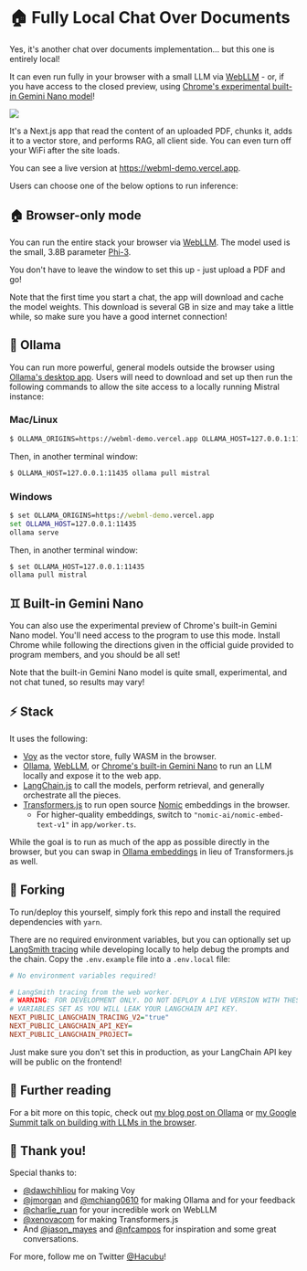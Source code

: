# 🏠 Fully Local Chat Over Documents

Yes, it's another chat over documents implementation... but this one is entirely local!

It can even run fully in your browser with a small LLM via [WebLLM](https://webllm.mlc.ai/) - or, if you have
access to the closed preview, using [Chrome's experimental built-in Gemini Nano model](https://developer.chrome.com/docs/ai/built-in)!

![](/public/images/demo_browser_only.gif)

It's a Next.js app that read the content of an uploaded PDF, chunks it, adds it to a vector store, and
performs RAG, all client side. You can even turn off your WiFi after the site loads.

You can see a live version at https://webml-demo.vercel.app.

Users can choose one of the below options to run inference:

## 🏠 Browser-only mode

You can run the entire stack your browser via [WebLLM](https://webllm.mlc.ai/). The model used is the small, 3.8B parameter [Phi-3](https://huggingface.co/microsoft/phi-3).

You don't have to leave the window to set this up - just upload a PDF and go!

Note that the first time you start a chat, the app will download and cache the model weights. This download is several GB in size and may take a little while, so make sure you have a good internet connection!

## 🦙 Ollama

You can run more powerful, general models outside the browser using [Ollama's desktop app](https://ollama.ai). Users will need to download and set up then run the following commands to allow the site access to a locally running Mistral instance:

### Mac/Linux

```bash
$ OLLAMA_ORIGINS=https://webml-demo.vercel.app OLLAMA_HOST=127.0.0.1:11435 ollama serve
```
Then, in another terminal window:

```bash
$ OLLAMA_HOST=127.0.0.1:11435 ollama pull mistral
```

### Windows

```cmd
$ set OLLAMA_ORIGINS=https://webml-demo.vercel.app
set OLLAMA_HOST=127.0.0.1:11435
ollama serve
```
Then, in another terminal window:

```cmd
$ set OLLAMA_HOST=127.0.0.1:11435
ollama pull mistral
```

## ♊ Built-in Gemini Nano

You can also use the experimental preview of Chrome's built-in Gemini Nano model. You'll need access to the program to use this mode. Install Chrome while following the directions given in the official guide provided to program members, and you
should be all set!

Note that the built-in Gemini Nano model is quite small, experimental, and not chat tuned, so results may vary!

## ⚡ Stack

It uses the following:

- [Voy](https://github.com/tantaraio/voy) as the vector store, fully WASM in the browser.
- [Ollama](https://ollama.ai/), [WebLLM](https://webllm.mlc.ai/), or [Chrome's built-in Gemini Nano](https://developer.chrome.com/docs/ai/built-in) to run an LLM locally and expose it to the web app.
- [LangChain.js](https://js.langchain.com) to call the models, perform retrieval, and generally orchestrate all the pieces.
- [Transformers.js](https://huggingface.co/docs/transformers.js/index) to run open source [Nomic](https://www.nomic.ai/) embeddings in the browser.
  - For higher-quality embeddings, switch to `"nomic-ai/nomic-embed-text-v1"` in `app/worker.ts`.

While the goal is to run as much of the app as possible directly in the browser, but you can swap in [Ollama embeddings](https://js.langchain.com/docs/modules/data_connection/text_embedding/integrations/ollama) in lieu of Transformers.js as well.

## 🔱 Forking

To run/deploy this yourself, simply fork this repo and install the required dependencies with `yarn`.

There are no required environment variables, but you can optionally set up [LangSmith tracing](https://smith.langchain.com/) while developing locally to help debug the prompts and the chain. Copy the `.env.example` file into a `.env.local` file:

```ini
# No environment variables required!

# LangSmith tracing from the web worker.
# WARNING: FOR DEVELOPMENT ONLY. DO NOT DEPLOY A LIVE VERSION WITH THESE
# VARIABLES SET AS YOU WILL LEAK YOUR LANGCHAIN API KEY.
NEXT_PUBLIC_LANGCHAIN_TRACING_V2="true"
NEXT_PUBLIC_LANGCHAIN_API_KEY=
NEXT_PUBLIC_LANGCHAIN_PROJECT=
```

Just make sure you don't set this in production, as your LangChain API key will be public on the frontend!

## 📖 Further reading

For a bit more on this topic, check out [my blog post on Ollama](https://ollama.ai/blog/building-llm-powered-web-apps) or [my Google Summit talk on building with LLMs in the browser](https://www.youtube.com/watch?v=-1sdWLr3TbI).

## 🙏 Thank you!

Special thanks to:

- [@dawchihliou](https://twitter.com/dawchihliou) for making Voy
- [@jmorgan](https://twitter.com/jmorgan) and [@mchiang0610](https://twitter.com/mchiang0610) for making Ollama and for your feedback
- [@charlie_ruan](https://twitter.com/charlie_ruan) for your incredible work on WebLLM
- [@xenovacom](https://twitter.com/xenovacom) for making Transformers.js
- And [@jason_mayes](https://twitter.com/jason_mayes) and [@nfcampos](https://twitter.com/nfcampos) for inspiration and some great conversations.

For more, follow me on Twitter [@Hacubu](https://x.com/hacubu)!

